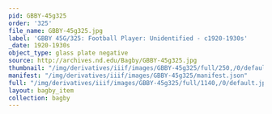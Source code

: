 ```yaml
---
pid: GBBY-45g325
order: '325'
file_name: GBBY-45g325.jpg
label: 'GBBY 45G/325: Football Player: Unidentified - c1920-1930s'
_date: 1920-1930s
object_type: glass plate negative
source: http://archives.nd.edu/Bagby/GBBY-45g325.jpg
thumbnail: "/img/derivatives/iiif/images/GBBY-45g325/full/250,/0/default.jpg"
manifest: "/img/derivatives/iiif/images/GBBY-45g325/manifest.json"
full: "/img/derivatives/iiif/images/GBBY-45g325/full/1140,/0/default.jpg"
layout: bagby_item
collection: bagby
---
```


